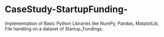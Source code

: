 # CaseStudy-StartupFunding-
Implementation of  Basic Python Libraries like NumPy, Pandas, MatplotLib, File handling  on a dataset of Startup_Fundings.

